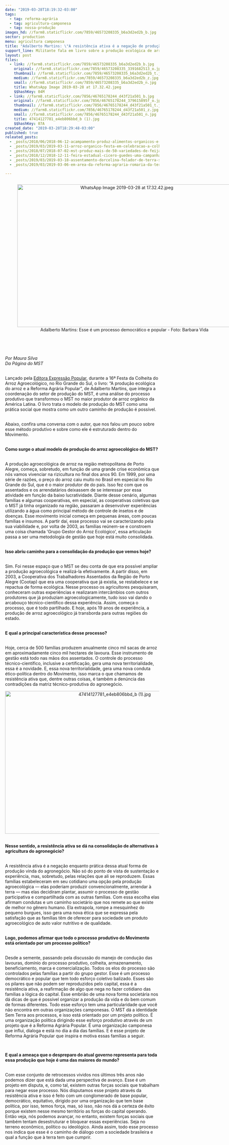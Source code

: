 ```yaml
---
date: "2019-03-28T18:19:32-03:00"
tags:
  - tag: reforma-agrária
  - tag: agricultura-camponesa
  - tag: nossa-produção
images_hd: //farm8.staticflickr.com/7859/46573208335_b6a3d2ed2b_b.jpg
sector: production
menu: agricultura camponesa
title: "Adalberto Martins: \"A resistência ativa é a negação de produção vinda do agronegócio\""
support_line: Militante fala em livro sobre a produção ecológica de arroz dentro do MST
layout: post
files:
  - link: //farm8.staticflickr.com/7859/46573208335_b6a3d2ed2b_b.jpg
    original: //farm8.staticflickr.com/7859/46573208335_3391682513_o.jpg
    thumbnail: //farm8.staticflickr.com/7859/46573208335_b6a3d2ed2b_t.jpg
    medium: //farm8.staticflickr.com/7859/46573208335_b6a3d2ed2b_z.jpg
    small: //farm8.staticflickr.com/7859/46573208335_b6a3d2ed2b_n.jpg
    title: WhatsApp Image 2019-03-28 at 17.32.42.jpeg
    $$hashKey: 04M
  - link: //farm8.staticflickr.com/7856/46765178244_d43f21a501_b.jpg
    original: //farm8.staticflickr.com/7856/46765178244_379615895f_o.jpg
    thumbnail: //farm8.staticflickr.com/7856/46765178244_d43f21a501_t.jpg
    medium: //farm8.staticflickr.com/7856/46765178244_d43f21a501_z.jpg
    small: //farm8.staticflickr.com/7856/46765178244_d43f21a501_n.jpg
    title: 47414127781_e4eb806bbd_b (1).jpg
    $$hashKey: 07A
created_date: "2019-03-28T18:29:48-03:00"
published: true
releated_posts:
  - _posts/2018/06/2018-06-12-acampamento-produz-alimentos-organicos-e-livres-de-veneno.md
  - _posts/2019/03/2019-03-11-arroz-organico-festa-em-celebracao-a-colheita-sera-em-nova-santa-rita.md
  - _posts/2018/07/2018-07-02-mst-produz-mais-de-50-variedades-de-feijao-organico-no-rio-grande-do-sul.md
  - _posts/2018/12/2018-12-11-feira-estadual-cicero-guedes-uma-campanha-pela-direto-a-alimentacao-e-pela-vida.md
  - _posts/2019/03/2019-03-18-assentamento-dorcelina-folador-de-terra-sem-passaros-a-modelo-de-reforma-agraria.md
  - _posts/2019/03/2019-03-06-em-area-da-reforma-agraria-romaria-da-terra-evidencia-a-alimentacao-saudavel.md

---
```

<div style="text-align:center">
<figure class="image" style="display:inline-block"><img alt="WhatsApp Image 2019-03-28 at 17.32.42.jpeg" height="466" src="//farm8.staticflickr.com/7859/46573208335_b6a3d2ed2b_b.jpg" width="700" />
<figcaption>Adalberto Martins:&nbsp;Esse &eacute; um processo democr&aacute;tico e popular - Foto: Barbara Vida</figcaption>
</figure>
</div>

<p><br />
&nbsp;</p>

<p><em>Por Maura Silva<br />
Da P&aacute;gina do MST&nbsp;</em></p>

<p><br />
Lan&ccedil;ado pela <a href="https://www.expressaopopular.com.br/loja/produto/producao-ecologica-de-arroz-e-a-reforma-agraria-popular-a/">Editora Express&atilde;o Popular</a>, durante a 16&ordf; Festa da Colheita do Arroz Agroecol&oacute;gico, no Rio Grande do Sul, o livro: &ldquo;A produ&ccedil;&atilde;o ecol&oacute;gica do arroz e a Reforma Agr&aacute;ria Popular&rdquo;, de Adalberto Martins, que integra a coordena&ccedil;&atilde;o do setor de produ&ccedil;&atilde;o do MST, &eacute; uma an&aacute;lise do processo produtivo que transformou o MST no maior produtor de arroz org&acirc;nico da Am&eacute;rica Latina. O livro trata o modelo de produ&ccedil;&atilde;o do MST como uma pr&aacute;tica social que mostra como&nbsp;um outro caminho de produ&ccedil;&atilde;o &eacute; poss&iacute;vel.</p>

<p><br />
Abaixo, confira uma conversa com o autor, que nos falou um pouco sobre esse m&eacute;todo&nbsp;produtivo e sobre como ele &eacute; estruturado dentro do Movimento.&nbsp;</p>

<p><br />
<strong>Como surge o atual modelo de produ&ccedil;&atilde;o do arroz agroecol&oacute;gico do MST?&nbsp;</strong></p>

<p><br />
A produ&ccedil;&atilde;o agroecol&oacute;gica de arroz na regi&atilde;o metropolitana de Porto Alegre, come&ccedil;a, sobretudo, em fun&ccedil;&atilde;o de uma grande crise econ&ocirc;mica que n&oacute;s vamos vivenciar na rizicultura no final dos anos 90. Em 1999, por uma s&eacute;rie de raz&otilde;es, o pre&ccedil;o do arroz caiu muito no Brasil em especial no Rio Grande do Sul, que &eacute; o maior produtor de do pa&iacute;s. Isso fez com que os assentados e os arrendat&aacute;rios deixassem de se interessar por essa atividade em fun&ccedil;&atilde;o da baixo lucratividade. Diante desse cen&aacute;rio, algumas fam&iacute;lias e algumas cooperativas, em especial, as cooperativas coletivas que o MST j&aacute; tinha organizado na regi&atilde;o, passaram a desenvolver experi&ecirc;ncias utilizando a &aacute;gua como principal m&eacute;todo de controle de insetos e de doen&ccedil;as. Esse movimento inicial come&ccedil;a em pequenas &aacute;reas, com poucas fam&iacute;lias e insumos. A partir da&iacute;, esse processo vai se caracterizando pela sua viabilidade e, por volta de 2003, as fam&iacute;lias re&uacute;nem-se e constroem uma coisa chamada &#39;Grupo Gestor do Arroz Ecol&oacute;gico&#39;, essa articula&ccedil;&atilde;o passa a ser uma metodologia de gest&atilde;o que hoje est&aacute; muito consolidada.&nbsp;</p>

<p><br />
<strong>Isso abriu caminho para a consolida&ccedil;&atilde;o da produ&ccedil;&atilde;o que vemos hoje?&nbsp;</strong></p>

<p><br />
Sim. Foi nesse espa&ccedil;o que o MST se deu conta de que era poss&iacute;vel ampliar a produ&ccedil;&atilde;o agroecol&oacute;gica e realiz&aacute;-la efetivamente. A partir disso, em 2003, a Cooperativa dos Trabalhadores Assentados da Regi&atilde;o de Porto Alegre (Cootap) que era uma cooperativa que j&aacute; existia, se restabelece e se repactua de forma ecol&oacute;gica. Nesse processo os agricultores pesquisaram, conheceram outras experi&ecirc;ncias e realizaram interc&acirc;mbios com outros produtores que j&aacute; produziam agroecologicamente, tudo isso vai dando o arcabou&ccedil;o t&eacute;cnico-cientifico dessa experi&ecirc;ncia. Assim, come&ccedil;a o processo, que &eacute; todo partilhado. E hoje, ap&oacute;s 19 anos de experi&ecirc;ncia, a produ&ccedil;&atilde;o de arroz agroecol&oacute;gico j&aacute; transborda para outras regi&otilde;es do estado.&nbsp;</p>

<p><br />
<strong>E qual a principal caracter&iacute;stica desse processo?&nbsp;</strong></p>

<p><br />
Hoje, cerca de 500 fam&iacute;lias produzem anualmente cinco mil sacas de arroz em aproximadamente cinco mil hectares de lavoura. Esse instrumento de gest&atilde;o est&aacute; todo nas m&atilde;os dos assentados. O controle do processo t&eacute;cnico-cient&iacute;fico, inclusive a certifica&ccedil;&atilde;o, gera uma nova territorialidade, essa &eacute; a novidade. E, essa nova territorialidade, gera uma nova conduta &eacute;tico-pol&iacute;tica dentro do Movimento, isso marca o que chamamos de resist&ecirc;ncia ativa que, dentre outras coisas, &eacute; tamb&eacute;m a den&uacute;ncia das contradi&ccedil;&otilde;es da matriz t&eacute;cnico-produtiva do agroneg&oacute;cio.&nbsp;</p>

<p style="text-align:center"><img alt="47414127781_e4eb806bbd_b (1).jpg" height="466" src="//farm8.staticflickr.com/7856/46765178244_d43f21a501_b.jpg" width="700" /></p>

<p><br />
<strong>Nesse sentido, a resist&ecirc;ncia ativa se d&aacute; na consolida&ccedil;&atilde;o de alternativas &agrave; agricultura do agroneg&oacute;cio?</strong></p>

<p><br />
A resist&ecirc;ncia ativa &eacute; a nega&ccedil;&atilde;o enquanto pr&aacute;tica&nbsp;dessa atual forma de produ&ccedil;&atilde;o vinda do agroneg&oacute;cio. N&atilde;o s&oacute; do ponto de vista de sustenta&ccedil;&atilde;o e experi&ecirc;ncia, mas, sobretudo, pelas rela&ccedil;&otilde;es que ali se reproduzem. Essas fam&iacute;lias estabeleceram em seu cotidiano uma op&ccedil;&atilde;o pela produ&ccedil;&atilde;o agroecol&oacute;gica &mdash; elas poderiam produzir convencionalmente, arrendar &agrave; terra &mdash; mas elas decidiram plantar, assumir o processo de gest&atilde;o participativa e compartilhada com as outras fam&iacute;lias. Com essa escolha elas afirmam condutas e um caminho societ&aacute;rio que nos remete ao que existe de melhor no g&ecirc;nero humano. Ela extrapola, rompe a mesquinhez do pequeno burgues, isso gera uma nova &eacute;tica que se expressa pela satisfa&ccedil;&atilde;o que as fam&iacute;lias t&ecirc;m de oferecer para sociedade um produto agroecol&oacute;gico de auto valor nutritivo e de qualidade.&nbsp;</p>

<p><br />
<strong>Logo, podemos afirmar que todo o processo produtivo do Movimento est&aacute; orientado por um processo pol&iacute;tico?&nbsp;</strong></p>

<p><br />
Desde a semente, passando pela discuss&atilde;o do manejo de condu&ccedil;&atilde;o das lavouras, dom&iacute;nio do processo produtivo, colheita, armazenamento, beneficiamento, marca e comercializa&ccedil;&atilde;o. Todos os elos do processo s&atilde;o controlados pelas fam&iacute;lias a partir do grupo gestor. Esse &eacute; um processo democr&aacute;tico e popular que tem todo esfor&ccedil;o coletivo balizado. Esses s&atilde;o os pilares que n&atilde;o podem ser reproduzidos pelo capital, essa &eacute; a resist&ecirc;ncia ativa, a reafirma&ccedil;&atilde;o de algo que nega no fazer cotidiano das fam&iacute;lias a l&oacute;gica do capital. Esse embri&atilde;o de uma nova forma societ&aacute;ria nos d&aacute; dicas de que &eacute; poss&iacute;vel organizar a produ&ccedil;&atilde;o da vida e do bem comum de formas diferentes. Todo esse esfor&ccedil;o tem uma particularidade que voc&ecirc; n&atilde;o encontra em outras organiza&ccedil;&otilde;es camponesas. O MST d&aacute; a identidade Sem Terra aos processos, e isso est&aacute; orientado por um projeto pol&iacute;tico. &Eacute; uma organiza&ccedil;&atilde;o pol&iacute;tica dirigindo esse esfor&ccedil;o produtivo atrav&eacute;s de um projeto que &eacute; a Reforma Agr&aacute;ria Popular. &Eacute; uma organiza&ccedil;&atilde;o camponesa que influi, dialoga e est&aacute; no dia a dia das fam&iacute;lias. E &eacute; esse projeto de Reforma Agr&aacute;ria Popular que inspira e motiva essas fam&iacute;lias a seguir.&nbsp;</p>

<p>&nbsp;</p>

<p><strong>E qual a amea&ccedil;a que o despreparo do atual governo representa para toda essa produ&ccedil;&atilde;o que hoje &eacute; uma das maiores do mundo?&nbsp;</strong></p>

<p><br />
Com esse conjunto de retrocessos vividos nos &uacute;ltimos tr&ecirc;s anos n&atilde;o podemos dizer que est&aacute; dada uma perspectiva de avan&ccedil;o. Esse &eacute; um projeto em disputa, e, como tal, existem outras for&ccedil;as sociais que trabalham para negar esse processo. N&oacute;s disputamos esse projeto atrav&eacute;s da resist&ecirc;ncia ativa e isso &eacute; feito com um conglomerado de base popular, democr&aacute;tico, equitativo, dirigido por uma organiza&ccedil;&atilde;o que tem base pol&iacute;tica, por isso, temos for&ccedil;a, mas, s&oacute; isso, n&atilde;o nos d&aacute; a certeza de &ecirc;xito porque existem nesse mesmo territ&oacute;rio as for&ccedil;as do capital operando. Ent&atilde;o veja, n&oacute;s podemos avan&ccedil;ar, no entanto, existem for&ccedil;as sociais que tamb&eacute;m tentam desestruturar e bloquear essas experi&ecirc;ncias. Seja no terreno econ&ocirc;mico, pol&iacute;tico ou ideol&oacute;gico. Ainda assim, todo esse processo nos indica que esse &eacute; o caminho de di&aacute;logo com a sociedade brasileira e qual a fun&ccedil;&atilde;o que &agrave; terra tem que cumprir.</p>
